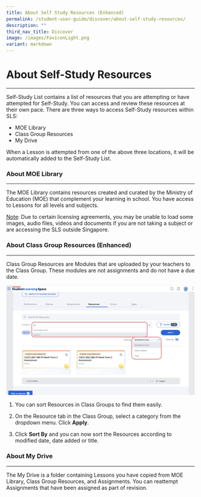```yaml
---
title: About Self Study Resources (Enhanced)
permalink: /student-user-guide/discover/about-self-study-resources/
description: ""
third_nav_title: Discover
image: /images/FaviconLight.png
variant: markdown
---
```

<h1>About Self-Study Resources</h1>
<hr>
<p>Self-Study List contains a list of resources that you are attempting or have attempted for Self-Study. You can access and review these resources at their own pace. There are three ways to access Self-Study resources within SLS:</p>
<ul>
<li>MOE Library</li>
<li>Class Group Resources</li>
<li>My Drive</li>
</ul>
<p>When a Lesson is attempted from one of the above three locations, it will be automatically added to the Self-Study List.</p>
<h3>About MOE Library</h3>
<hr>
<p>The MOE Library contains resources created and curated by the Ministry of Education (MOE) that complement your learning in school. You have access to Lessons for all levels and subjects.</p>
<p><u>Note</u>: Due to certain licensing agreements, you may be unable to load some images, audio files, videos and documents if you are not taking a subject or are accessing the SLS outside Singapore.</p>
<h3>About Class Group Resources (Enhanced)</h3>
<hr>
<p>Class Group Resources are Modules that are uploaded by your teachers to the Class Group. These modules are not assignments and do not have a due date.
</p><p>
<img src="/images/1Student/Slide_12.jpg">
</p><p>	    
	
1. You can sort Resources in Class Groups to find them easily.
	
2. On the Resource tab in the Class Group, select a category from the dropdown menu. Click **Apply**.
3. Click **Sort By** and you can now sort the Resources according to modified date, date added or title.
	
</p><h3>About My Drive</h3>
<hr>
<p>The My Drive is a folder containing Lessons you have copied from MOE Library, Class Group Resources, and Assignments. You can reattempt Assignments that have been assigned as part of revision.</p>